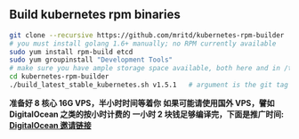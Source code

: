 Build kubernetes rpm binaries
-------------
```bash
git clone --recursive https://github.com/mritd/kubernetes-rpm-builder
# you must install golang 1.6+ manually; no RPM currently available
sudo yum install rpm-build etcd
sudo yum groupinstall "Development Tools"
# make sure you have ample storage space available, both here and in /tm; 5GB is not enough
cd kubernetes-rpm-builder
./build_latest_stable_kubernetes.sh v1.5.1   # argument is the git tag to build
```

**准备好 8 核心 16G VPS，半小时时间等着你**
**如果可能请使用国外 VPS，譬如 DigitalOcean 之类的按小时计费的**
**一小时 2 块钱足够编译完，下面是推广时间: [DigitalOcean 邀请链接](https://m.do.co/c/942d5ae7a61c)**
